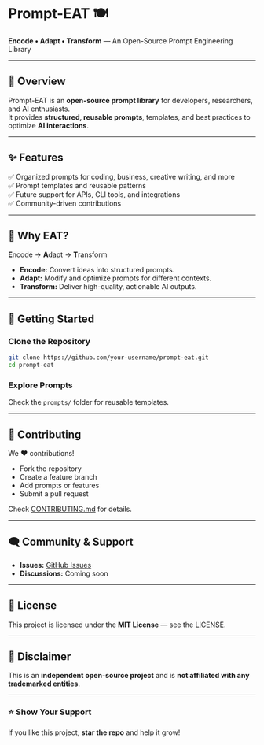 # Prompt-EAT 🍽️  
**Encode • Adapt • Transform** — An Open-Source Prompt Engineering Library  

---

## 🌟 Overview  
Prompt-EAT is an **open-source prompt library** for developers, researchers, and AI enthusiasts.  
It provides **structured, reusable prompts**, templates, and best practices to optimize **AI interactions**.  

---

## ✨ Features  
✅ Organized prompts for coding, business, creative writing, and more  
✅ Prompt templates and reusable patterns  
✅ Future support for APIs, CLI tools, and integrations  
✅ Community-driven contributions  

---

## 🧠 Why **EAT**?  
**E**ncode → **A**dapt → **T**ransform  
- **Encode:** Convert ideas into structured prompts.  
- **Adapt:** Modify and optimize prompts for different contexts.  
- **Transform:** Deliver high-quality, actionable AI outputs. 

---

## 🚀 Getting Started  

### **Clone the Repository**
```bash
git clone https://github.com/your-username/prompt-eat.git
cd prompt-eat
````

### **Explore Prompts**

Check the `prompts/` folder for reusable templates.

---


## 🤝 Contributing

We ❤️ contributions!

* Fork the repository
* Create a feature branch
* Add prompts or features
* Submit a pull request

Check [CONTRIBUTING.md](CONTRIBUTING.md) for details.

---

## 🗨 Community & Support

* **Issues:** [GitHub Issues](https://github.com/your-username/[placeholder]-eat/issues)
* **Discussions:** Coming soon

---

## 📜 License

This project is licensed under the **MIT License** — see the [LICENSE](LICENSE).

---

## 🧾 Disclaimer

This is an **independent open-source project** and is **not affiliated with any trademarked entities**.

---

### ⭐ Show Your Support

If you like this project, **star the repo** and help it grow!
